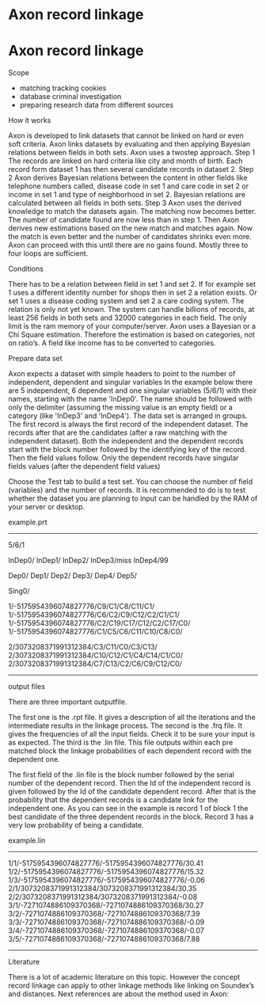 # Axon record linkage

# Axon record linkage

Scope

- matching tracking cookies
- database criminal investigation
- preparing research data from different sources

How it works

Axon is developed to link datasets that cannot be linked on hard or even soft criteria. Axon links datasets by evaluating and then applying Bayesian relations between fields in both sets.
Axon uses a twostep approach.
Step 1	The records are linked on hard criteria like city and month of birth. Each record form dataset 1 has then several candidate records in dataset 2.
Step 2	Axon derives Bayesian relations between the content in other fields like telephone numbers called, disease code in set 1 and care code in set 2 or income in set 1 and type of neighborhood in set 2. Bayesian relations are calculated between all fields in both sets.
Step 3	Axon uses the derived knowledge to match the datasets again. The matching now becomes better. The number of candidate found are now less than in step 1. Then Axon derives new estimations based on the new match and matches again. Now the match is even better and the number of candidates shrinks even more. Axon can proceed with this until there are no gains found. Mostly three to four loops are sufficient.   

Conditions

There has to be a relation between field in set 1 and set 2. If for example set 1 uses a different identity number for shops then in set 2 a relation exists. Or set 1 uses a disease coding system and set 2 a care coding system. The relation is only not yet known.
The system can handle billions of records, at least 256 fields in both sets and 32000 categories in each field. The only limit is the ram memory of your computer/server.
Axon uses a Bayesian or a Chi Square estimation. Therefore the estimation is based on categories, not on ratio’s. A field like income has to be converted to categories.

Prepare data set

Axon expects a dataset with simple headers to point to the number of independent, dependent and singular variables
In the example below there are 5 independent, 6 dependent and one singular variables (5/6/1) with their names, starting with the name 'InDep0'. The name should be followed with only the delimiter (assuming the missing value is an empty field) or a category (like 'InDep3' and 'InDep4').
The data set is arranged in groups. The first record is always the first record of the independent dataset. The records after that are the candidates (after a raw matching with the independent dataset). Both the independent and the dependent records start with the block number followed by the identifying key of the record. Then the field values follow.
Only the dependent records have singular fields values (after the dependent field values)

Choose the Test tab to build a test set. You can choose the number of field (variables) and the number of records. It is recommended to do is to test whether the dataset you are planning to input can be handled by the RAM of your server or desktop.


example.prt
______________________________________________________
5/6/1

InDep0/
InDep1/
InDep2/
InDep3/miss
InDep4/99

Dep0/
Dep1/
Dep2/
Dep3/
Dep4/
Dep5/

Sing0/

1/-5175954396074827776/C9/C1/C8/C11/C1/
1/-5175954396074827776/C6/C2/C9/C12/C2/C1/C1/
1/-5175954396074827776/C2/C19/C17/C12/C2/C17/C0/
1/-5175954396074827776/C1/C5/C6/C11/C10/C8/C0/

2/3073208371991312384/C3/C11/C0/C3/C13/
2/3073208371991312384/C10/C12/C1/C4/C14/C1/C0/
2/3073208371991312384/C7/C13/C2/C6/C9/C12/C0/
_____________________________________________________

output files

There are three important outputfile.

The first one is the .rpt file. It gives a description of all the iterations and the intermediate results in the linkage process.
The second is the .frq file. It gives the frequencies of all the input fields. Check it to be sure your input is as expected.
The third is the .lin file. This file outputs within each pre matched block the linkage probabilities of each dependent record with the dependent one. 

The first field of the .lin file is the block number followed by the serial number of the dependent record. Then the Id of the independent record is given followed by the Id of the candidate dependent record. After that is the probability that the dependent records is a candidate link for the independent one. As you can see in the example is record 1 of block 1 the best candidate of the three dependent records in the block. Record 3 has a very low probability of being a candidate.

example.lin
______________________________________________________
1/1/-5175954396074827776/-5175954396074827776/30.41
1/2/-5175954396074827776/-5175954396074827776/15.32
1/3/-5175954396074827776/-5175954396074827776/-0.06
2/1/3073208371991312384/3073208371991312384/30.35
2/2/3073208371991312384/3073208371991312384/-0.08
3/1/-7271074886109370368/-7271074886109370368/30.27
3/2/-7271074886109370368/-7271074886109370368/7.39
3/3/-7271074886109370368/-7271074886109370368/-0.09
3/4/-7271074886109370368/-7271074886109370368/-0.07
3/5/-7271074886109370368/-7271074886109370368/7.88
______________________________________________________

Literature

There is a lot of academic literature on this topic. However the concept record linkage can apply to other linkage methods like linking on Soundex’s and distances.
Next references are about the method used in Axon:
 

